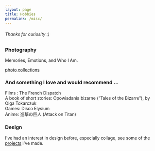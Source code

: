 ```yaml
---
layout: page
title: Hobbies
permalink: /misc/
---
```

###### Thanks for curiosity :)

### Photography
Memories, Emotions, and Who I Am.     
<!-- Photography for me is a record of emotions. I have always been overly concerned with some of the trivial details of life that are full of beauty, so I rely on my intuition to record them.  
I never care about devices, for me a mobile phone is the best choice. -->
[photo collections](photos.html)

### And something I love and would recommend ...
Films : The French Dispatch    
A book of short stories: Opowiadania bizarne (“Tales of the Bizarre”), by Olga Tokarczuk    
Games: Disco Elysium    
Anime: 進撃の巨人 (Attack on Titan)    


<!-- ### Cooking and tasting delicacies
For me food is one of the most important things in life and cooking it myself or going to a restaurant is both great. I prefer Asian food, but I'm very open to new tasting experiences.  
todo:  
I plan to put some of my usual recipes here, as well as some restaurant recommendations (mainly in Saarbrücken) -->


### Design
I've had an interest in design before, especially collage, see some of the [projects](https://wuzheyuanper.wixsite.com/home) I've made.
